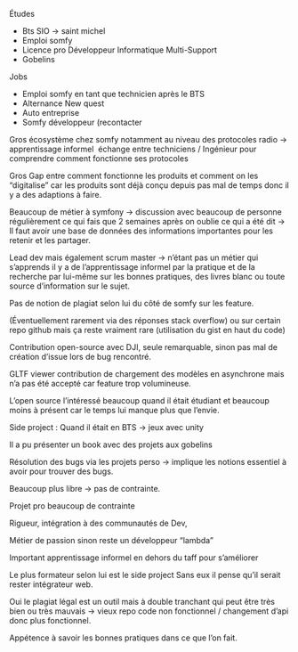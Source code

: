 Études 
- Bts SIO -> saint michel 
- Emploi somfy  
- Licence pro Développeur Informatique Multi-Support 
- Gobelins

Jobs
- Emploi somfy en tant que technicien après le BTS
- Alternance New quest
- Auto entreprise 
- Somfy développeur (recontacter 

Gros écosystème chez somfy notamment au niveau des protocoles radio -> apprentissage informel  échange entre techniciens / Ingénieur pour comprendre comment fonctionne ses protocoles 

Gros Gap entre comment fonctionne les produits et comment on les “digitalise” car les produits sont déjà conçu depuis pas mal de temps donc il y a des adaptions à faire.  

Beaucoup de métier à symfony -> discussion avec beaucoup de personne régulièrement ce qui fais que 2 semaines après on oublie ce qui a été dit -> Il faut avoir une base de données des informations importantes pour les retenir et les partager. 

Lead dev mais également scrum master -> n’étant pas un métier qui s’apprends il y a de l’apprentissage informel par la pratique et de la recherche par lui-même sur les bonnes pratiques, des livres blanc ou toute source d’information sur le sujet. 

Pas de notion de plagiat selon lui du côté de somfy sur les feature. 

(Éventuellement rarement via des réponses stack overflow) ou sur certain repo github mais ça reste vraiment rare (utilisation du gist en haut du code) 

Contribution open-source avec DJI, seule remarquable, sinon pas mal de création d’issue lors de bug rencontré.   

GLTF viewer contribution de chargement des modèles en asynchrone mais n’a pas été accepté car feature trop volumineuse.  

L’open source l’intéressé beaucoup quand il était étudiant et beaucoup moins à présent car le temps lui manque plus que l’envie. 

Side project : Quand il était en BTS -> jeux avec unity 

Il a pu présenter un book avec des projets aux gobelins 

Résolution des bugs via les projets perso -> implique les notions essentiel à avoir pour trouver des bugs. 

Beaucoup plus libre -> pas de contrainte. 

Projet pro beaucoup de contrainte  

Rigueur, intégration à des communautés de Dev,  

Métier de passion sinon reste un développeur “lambda”  

Important apprentissage informel en dehors du taff pour s’améliorer 

Le plus formateur selon lui est le side project Sans eux il pense qu’il serait rester intégrateur web. 

Oui le plagiat légal est un outil mais à double tranchant qui peut être très bien ou très mauvais -> vieux repo code non fonctionnel / changement d’api donc plus fonctionnel.   

Appétence à savoir les bonnes pratiques dans ce que l’on fait.